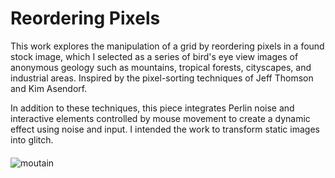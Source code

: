# Reordering Pixels

This work explores the manipulation of a grid by reordering pixels in a found stock image, 
which I selected as a series of bird's eye view images of anonymous geology such as mountains, 
tropical forests, cityscapes, and industrial areas. Inspired by the pixel-sorting techniques 
of Jeff Thomson and Kim Asendorf.

In addition to these techniques, this piece integrates Perlin noise and interactive elements 
controlled by mouse movement to create a dynamic effect using noise and input. I intended the 
work to transform static images into glitch.

<p style="margin-top: 20px;"></p>

![moutain](https://github.com/piyaratgit/ReorderingPixels/assets/153607362/e8ba3849-8cee-4024-88f3-a7ffccbbe060)
